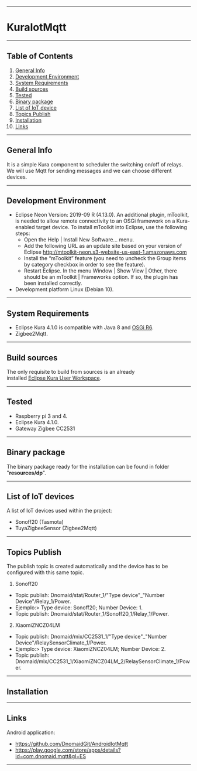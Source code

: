 ***
# KuraIotMqtt
***
## Table of Contents
1. [General Info](#general-info)
2. [Development Environment](#development-environment)
3. [System Requirements](#system-requirements)
4. [Build sources](#build-sources)
5. [Tested](#tested)
6. [Binary package](#binary-package)
7. [List of IoT device](#list-of-iot-devices)
8. [Topics Publish](#topics-publish)
9. [Installation](#installation)
10. [Links](#links)
***
## General Info
It is a simple Kura component to scheduler the switching on/off of relays. We will use Mqtt for sending messages and we can choose different devices.
***
## Development Environment
* Eclipse Neon Version: 2019-09 R (4.13.0). An additional plugin, mToolkit, is needed to allow remote connectivity to an OSGi framework on a Kura-enabled target device. To install mToolkit into Eclipse, use the following steps: 
  + Open the Help | Install New Software… menu.
  + Add the following URL as an update site based on your version of Eclipse http://mtoolkit-neon.s3-website-us-east-1.amazonaws.com
  + Install the “mToolkit” feature (you need to uncheck the Group items by category checkbox in order to see the feature).
  + Restart Eclipse. In the menu Window | Show View | Other, there should be an mToolkit | Frameworks option. If so, the plugin has been installed correctly.
* Development platform Linux (Debian 10).
***
## System Requirements
* Eclipse Kura 4.1.0 is compatible with Java 8 and [OSGi R6](https://docs.osgi.org/specification/).
* Zigbee2Mqtt.
***
## Build sources
The only requisite to build from sources is an already  
installed [Eclipse Kura User Workspace](https://www.eclipse.org/kura/downloads.php).
***  
## Tested
* Raspberry pi 3 and 4.
* Eclipse Kura 4.1.0.
* Gateway Zigbee CC2531
***
## Binary package
The binary package ready for the installation can be
found in folder "**resources/dp**".
***
## List of IoT devices
A list of IoT devices used within the project:
* Sonoff20 (Tasmota)
* TuyaZigbeeSensor (Zigbee2Mqtt)
***
## Topics Publish
The publish topic is created automatically and the device has to be configured with this same topic. 
1. Sonoff20
  + Topic publish: Dnomaid/stat/Router_1/"Type device"_"Number Device"/Relay_1/Power.
  + Ejemplo:> Type device: Sonoff20; Number Device: 1.
  +    Topic publish: Dnomaid/stat/Router_1/Sonoff20_1/Relay_1/Power.
2. XiaomiZNCZ04LM
  + Topic publish: Dnomaid/mix/CC2531_1/"Type device"_"Number Device"/RelaySensorClimate_1/Power.
  + Ejemplo:> Type device: XiaomiZNCZ04LM; Number Device: 2.
  +    Topic publish: Dnomaid/mix/CC2531_1/XiaomiZNCZ04LM_2/RelaySensorClimate_1/Power.
***
## Installation

***
## Links
Android application:
* https://github.com/DnomaidGit/AndroidIotMqtt
* https://play.google.com/store/apps/details?id=com.dnomaid.mqtt&gl=ES
***
